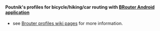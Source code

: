 
#### Poutnik's profiles for bicycle/hiking/car routing with [BRouter Android application](https://play.google.com/store/apps/details?id=btools.routingapp&hl=en_GB)
 
* see [Brouter profiles wiki pages](https://github.com/poutnikl/Brouter-profiles/wiki) for more information.
